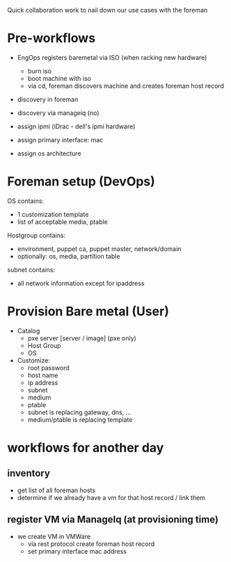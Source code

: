 Quick collaboration work to nail down our use cases with the foreman

# Pre-workflows

  - EngOps registers baremetal via ISO (when racking new hardware)
    + burn iso
    + boot machine with iso
    + via cd, foreman discovers machine and creates foreman host record
  - discovery in foreman
  - discovery via manageiq (no)

  - assign ipmi (iDrac - dell's ipmi hardware)
  - assign primary interface: mac
  - assign os architecture

# Foreman setup (DevOps)

OS contains:
  - 1 customization template
  - list of acceptable media, ptable

Hostgroup contains:

   - environment, puppet ca, puppet master, network/domain
   - optionally: os, media, partition table

subnet contains:

  - all network information except for ipaddress


# Provision Bare metal (User)

  - Catalog
    + pxe server [server / image] (pxe only)
    + Host Group
    + OS
  - Customize:
    + root password
    + host name
    + ip address
    + subnet
    + medium
    + ptable
    + subnet is replacing gateway, dns, ...
    + medium/ptable is replacing template

# workflows for another day

## inventory

  - get list of all foreman hosts
  - determine if we already have a vm for that host record / link them

## register VM via ManageIq (at provisioning time)

  - we create VM in VMWare
    + via rest protocol create foreman host record
    + set primary interface mac address

